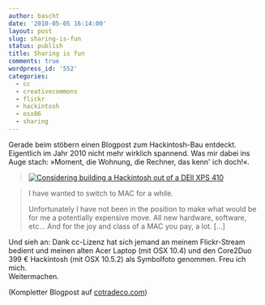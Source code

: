 ```yaml
---
author: bascht
date: '2010-05-05 16:14:00'
layout: post
slug: sharing-is-fun
status: publish
title: Sharing is fun
comments: true
wordpress_id: '552'
categories:
  - cc
  - creativecommons
  - flickr
  - hackintosh
  - osx86
  - sharing
---
```


Gerade beim stöbern einen Blogpost zum Hackintosh-Bau entdeckt.
Eigentlich im Jahr 2010 nicht mehr wirklich spannend. Was mir dabei
ins Auge stach: »Moment, die Wohnung, die Rechner, das kenn' ich
doch!«.
> [![Considering building a Hackintosh out of a DEll XPS 410](http://cotradeco.com/uploads/images/postables/0000/3037/hackintosh-hack-macs-bascht-2419245924_66e93830a8_medium.jpg?1209750149)](http://cotradeco.com/uploads/images/postables/0000/3037/hackintosh-hack-macs-bascht-2419245924_66e93830a8_large.jpg)

> I have wanted to switch to MAC for a while.
> 
> Unfortunately I have not been in the position to make what would be
> for me a potentially expensive move. All new hardware, software,
> etc… And for the joy and class of a MAC you pay, a lot. [...]

Und sieh an: Dank cc-Lizenz hat sich jemand an meinem Flickr-Stream
bedient und meinen alten Acer Laptop (mit OSX 10.4) und den
Core2Duo 399 € Hackintosh (mit OSX 10.5.2) als Symbolfoto genommen.
Freu ich mich.   
Weitermachen.

(Kompletter
Blogpost auf [cotradeco.com](http://cotradeco.com/posts/523-considering-building-a-hackintosh-out-of-a-dell-xps-410))



